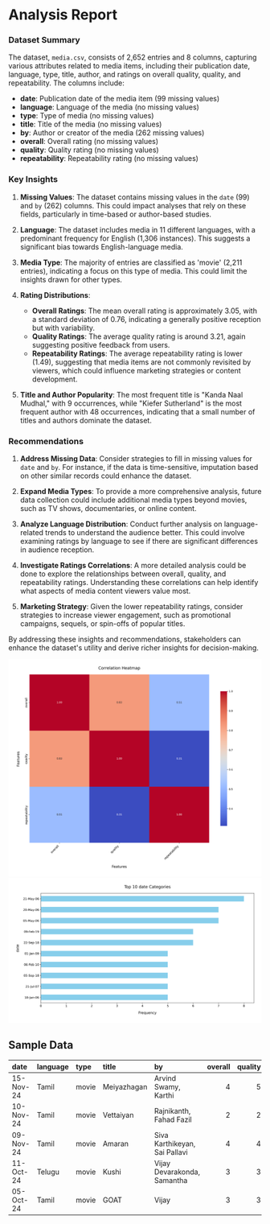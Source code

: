 # Analysis Report

### Dataset Summary

The dataset, `media.csv`, consists of 2,652 entries and 8 columns, capturing various attributes related to media items, including their publication date, language, type, title, author, and ratings on overall quality, quality, and repeatability. The columns include:

- **date**: Publication date of the media item (99 missing values)
- **language**: Language of the media (no missing values)
- **type**: Type of media (no missing values)
- **title**: Title of the media (no missing values)
- **by**: Author or creator of the media (262 missing values)
- **overall**: Overall rating (no missing values)
- **quality**: Quality rating (no missing values)
- **repeatability**: Repeatability rating (no missing values)

### Key Insights

1. **Missing Values**: The dataset contains missing values in the `date` (99) and `by` (262) columns. This could impact analyses that rely on these fields, particularly in time-based or author-based studies.

2. **Language**: The dataset includes media in 11 different languages, with a predominant frequency for English (1,306 instances). This suggests a significant bias towards English-language media.

3. **Media Type**: The majority of entries are classified as 'movie' (2,211 entries), indicating a focus on this type of media. This could limit the insights drawn for other types.

4. **Rating Distributions**:
   - **Overall Ratings**: The mean overall rating is approximately 3.05, with a standard deviation of 0.76, indicating a generally positive reception but with variability.
   - **Quality Ratings**: The average quality rating is around 3.21, again suggesting positive feedback from users.
   - **Repeatability Ratings**: The average repeatability rating is lower (1.49), suggesting that media items are not commonly revisited by viewers, which could influence marketing strategies or content development.

5. **Title and Author Popularity**: The most frequent title is "Kanda Naal Mudhal," with 9 occurrences, while "Kiefer Sutherland" is the most frequent author with 48 occurrences, indicating that a small number of titles and authors dominate the dataset.

### Recommendations

1. **Address Missing Data**: Consider strategies to fill in missing values for `date` and `by`. For instance, if the data is time-sensitive, imputation based on other similar records could enhance the dataset.

2. **Expand Media Types**: To provide a more comprehensive analysis, future data collection could include additional media types beyond movies, such as TV shows, documentaries, or online content.

3. **Analyze Language Distribution**: Conduct further analysis on language-related trends to understand the audience better. This could involve examining ratings by language to see if there are significant differences in audience reception.

4. **Investigate Ratings Correlations**: A more detailed analysis could be done to explore the relationships between overall, quality, and repeatability ratings. Understanding these correlations can help identify what aspects of media content viewers value most.

5. **Marketing Strategy**: Given the lower repeatability ratings, consider strategies to increase viewer engagement, such as promotional campaigns, sequels, or spin-offs of popular titles.

By addressing these insights and recommendations, stakeholders can enhance the dataset's utility and derive richer insights for decision-making.

![Chart](./media_heatmap.png)
![Chart](./media_barplot.png)

## Sample Data

| date      | language   | type   | title       | by                            |   overall |   quality |   repeatability |
|:----------|:-----------|:-------|:------------|:------------------------------|----------:|----------:|----------------:|
| 15-Nov-24 | Tamil      | movie  | Meiyazhagan | Arvind Swamy, Karthi          |         4 |         5 |               1 |
| 10-Nov-24 | Tamil      | movie  | Vettaiyan   | Rajnikanth, Fahad Fazil       |         2 |         2 |               1 |
| 09-Nov-24 | Tamil      | movie  | Amaran      | Siva Karthikeyan, Sai Pallavi |         4 |         4 |               1 |
| 11-Oct-24 | Telugu     | movie  | Kushi       | Vijay Devarakonda, Samantha   |         3 |         3 |               1 |
| 05-Oct-24 | Tamil      | movie  | GOAT        | Vijay                         |         3 |         3 |               1 |
